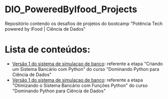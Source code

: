 # DIO_PoweredByIfood_Projects
Repositório contendo os desafios de projetos do bootcamp "Potência Tech powered by iFood | Ciência de Dados"

# Lista de conteúdos:

  - [Versão 1 do sistema de simulaçao de banco](sis_banco_v1): referente a etapa "Criando um Sistema Bancário com Python" do curso "Dominando Python para Ciência de Dados" 
  - [Versão 1 do sistema de simulaçao de banco](sis_banco_v2): referente a etapa "Otimizando o Sistema Bancário com Funções Python" do curso "Dominando Python para Ciência de Dados"
